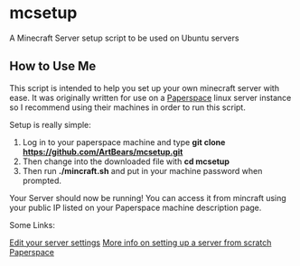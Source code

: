 # mcsetup
A Minecraft Server setup script to be used on Ubuntu servers 

## How to Use Me

This script is intended to help you set up your own minecraft server
with ease. It was originally written for use on a [Paperspace](https://www.paperspace.com) 
linux server instance so I recommend using their machines in order to run
this script.

Setup is really simple:

1. Log in to your paperspace machine and type **git clone https://github.com/ArtBears/mcsetup.git**
2. Then change into the downloaded file with **cd mcsetup**
3. Then run **./mincraft.sh** and put in your machine password when prompted.

Your Server should now be running! You can access it from mincraft using your public IP
listed on your Paperspace machine description page.

Some Links:

[Edit your server settings](https://minecraft.gamepedia.com/Server.properties) 
[More info on setting up a server from scratch](https://minecraft.gamepedia.com/Tutorials/Setting_up_a_server)
[Paperspace](https://www.paperspace.com) 
